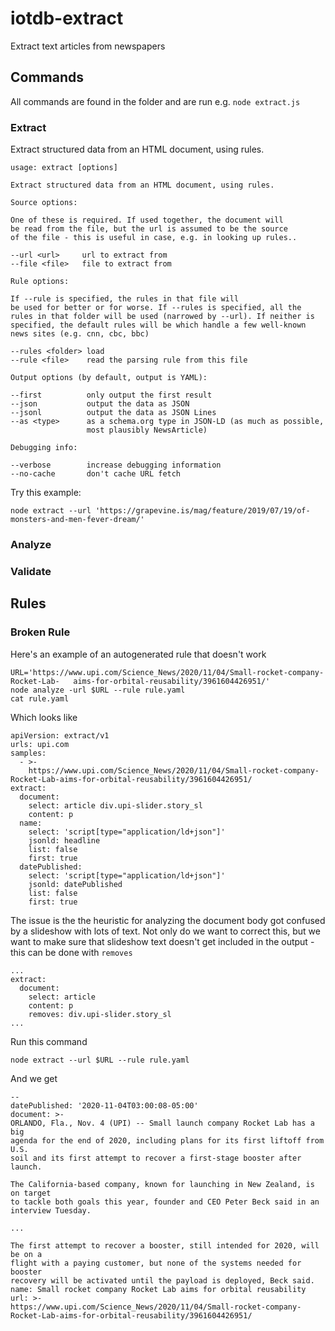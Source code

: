# iotdb-extract
Extract text articles from newspapers


## Commands

All commands are found in the folder and are run e.g. `node extract.js`

### Extract

Extract structured data from an HTML document, using rules.

	usage: extract [options]

	Extract structured data from an HTML document, using rules.
	
    Source options:
    
    One of these is required. If used together, the document will
    be read from the file, but the url is assumed to be the source
    of the file - this is useful in case, e.g. in looking up rules..
    
    --url <url>     url to extract from
    --file <file>   file to extract from
    
    Rule options:
    
    If --rule is specified, the rules in that file will
    be used for better or for worse. If --rules is specified, all the
    rules in that folder will be used (narrowed by --url). If neither is
    specified, the default rules will be which handle a few well-known
    news sites (e.g. cnn, cbc, bbc)
    
    --rules <folder> load 
    --rule <file>    read the parsing rule from this file
    
    Output options (by default, output is YAML):
    
    --first          only output the first result
    --json           output the data as JSON
    --jsonl          output the data as JSON Lines
    --as <type>      as a schema.org type in JSON-LD (as much as possible,
                     most plausibly NewsArticle)
    
    Debugging info:
    
    --verbose        increase debugging information
    --no-cache       don't cache URL fetch
    
Try this example:

	node extract --url 'https://grapevine.is/mag/feature/2019/07/19/of-monsters-and-men-fever-dream/'



### Analyze
### Validate

## Rules

### Broken Rule

Here's an example of an autogenerated rule that doesn't work

	URL='https://www.upi.com/Science_News/2020/11/04/Small-rocket-company-Rocket-Lab-	aims-for-orbital-reusability/3961604426951/' 
    node analyze -url $URL --rule rule.yaml 
    cat rule.yaml
    
Which looks like
    
    apiVersion: extract/v1
    urls: upi.com
    samples:
      - >-
        https://www.upi.com/Science_News/2020/11/04/Small-rocket-company-Rocket-Lab-aims-for-orbital-reusability/3961604426951/
    extract:
      document:
        select: article div.upi-slider.story_sl
        content: p
      name:
        select: 'script[type="application/ld+json"]'
        jsonld: headline
        list: false
        first: true
      datePublished:
        select: 'script[type="application/ld+json"]'
        jsonld: datePublished
        list: false
        first: true


The issue is the the heuristic for analyzing the document body got confused by a slideshow with lots of text. Not only do we want to correct this, but we want to make sure that slideshow text doesn't get included in the output - this can be done with `removes`

	...
    extract:
      document:
        select: article
        content: p
        removes: div.upi-slider.story_sl
	...

Run this command 

	node extract --url $URL --rule rule.yaml

And we get

    --
    datePublished: '2020-11-04T03:00:08-05:00'
    document: >-
    ORLANDO, Fla., Nov. 4 (UPI) -- Small launch company Rocket Lab has a big
    agenda for the end of 2020, including plans for its first liftoff from U.S.
    soil and its first attempt to recover a first-stage booster after launch.
    
    The California-based company, known for launching in New Zealand, is on target
    to tackle both goals this year, founder and CEO Peter Beck said in an
    interview Tuesday.
    
    ...
        
    The first attempt to recover a booster, still intended for 2020, will be on a
    flight with a paying customer, but none of the systems needed for booster
    recovery will be activated until the payload is deployed, Beck said.
    name: Small rocket company Rocket Lab aims for orbital reusability
    url: >-
    https://www.upi.com/Science_News/2020/11/04/Small-rocket-company-Rocket-Lab-aims-for-orbital-reusability/3961604426951/
